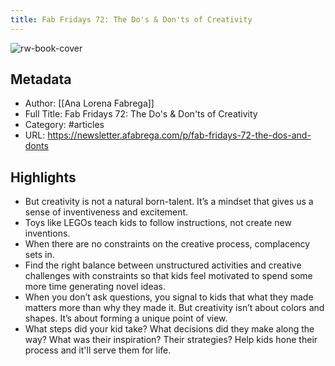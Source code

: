 ```yaml
---
title: Fab Fridays 72: The Do's & Don'ts of Creativity
---
```

![rw-book-cover](https://readwise-assets.s3.amazonaws.com/static/images/article2.74d541386bbf.png)

## Metadata
- Author: [[Ana Lorena Fabrega]]
- Full Title: Fab Fridays 72: The Do's & Don'ts of Creativity
- Category: #articles
- URL: https://newsletter.afabrega.com/p/fab-fridays-72-the-dos-and-donts

## Highlights
- But creativity is not a natural born-talent. It’s a mindset that gives us a sense of inventiveness and excitement.
- Toys like LEGOs teach kids to follow instructions, not create new inventions.
- When there are no constraints on the creative process, complacency sets in.
- Find the right balance between unstructured activities and creative challenges with constraints so that kids feel motivated to spend some more time generating novel ideas.
- When you don’t ask questions, you signal to kids that what they made matters more than why they made it. But creativity isn’t about colors and shapes. It’s about forming a unique point of view.
- What steps did your kid take? What decisions did they make along the way? What was their inspiration? Their strategies? Help kids hone their process and it'll serve them for life.
